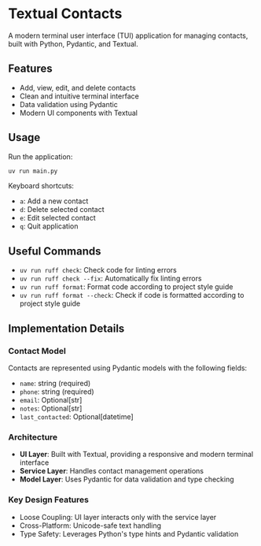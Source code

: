 # Textual Contacts

A modern terminal user interface (TUI) application for managing contacts, built with Python, Pydantic, and Textual.

## Features

- Add, view, edit, and delete contacts
- Clean and intuitive terminal interface
- Data validation using Pydantic
- Modern UI components with Textual

## Usage

Run the application:

```bash
uv run main.py
```

Keyboard shortcuts:

- `a`: Add a new contact
- `d`: Delete selected contact
- `e`: Edit selected contact
- `q`: Quit application

## Useful Commands

- `uv run ruff check`: Check code for linting errors
- `uv run ruff check --fix`: Automatically fix linting errors
- `uv run ruff format`: Format code according to project style guide
- `uv run ruff format --check`: Check if code is formatted according to project style guide

## Implementation Details

### Contact Model

Contacts are represented using Pydantic models with the following fields:

- `name`: string (required)
- `phone`: string (required)
- `email`: Optional[str]
- `notes`: Optional[str]
- `last_contacted`: Optional[datetime]

### Architecture

- **UI Layer**: Built with Textual, providing a responsive and modern terminal interface
- **Service Layer**: Handles contact management operations
- **Model Layer**: Uses Pydantic for data validation and type checking

### Key Design Features

- Loose Coupling: UI layer interacts only with the service layer
- Cross-Platform: Unicode-safe text handling
- Type Safety: Leverages Python's type hints and Pydantic validation
